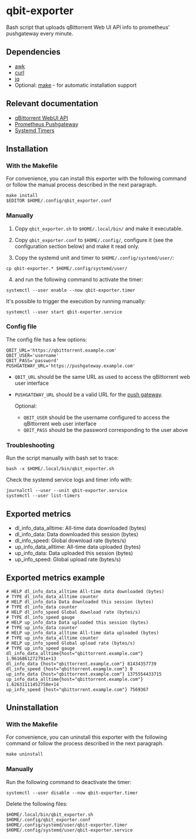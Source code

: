 # qbit-exporter

Bash script that uploads qBittorrent Web UI API info to prometheus' pushgateway every minute.

## Dependencies

- [awk](https://www.gnu.org/software/gawk/manual/gawk.html)
- [curl](https://curl.se/)
- [jq](https://stedolan.github.io/jq/)
- Optional: [make](https://www.gnu.org/software/make/) - for automatic installation support

## Relevant documentation

- [qBittorrent WebUI API](<https://github.com/qbittorrent/qBittorrent/wiki/WebUI-API-(qBittorrent-4.1)>)
- [Prometheus Pushgateway](https://github.com/prometheus/pushgateway/blob/master/README.md)
- [Systemd Timers](https://www.freedesktop.org/software/systemd/man/systemd.timer.html)

## Installation

### With the Makefile

For convenience, you can install this exporter with the following command or follow the manual process described in the next paragraph.

```
make install
$EDITOR $HOME/.config/qbit_exporter.conf
```

### Manually

1. Copy `qbit_exporter.sh` to `$HOME/.local/bin/` and make it executable.

2. Copy `qbit_exporter.conf` to `$HOME/.config/`, configure it (see the configuration section below) and make it read only.

3. Copy the systemd unit and timer to `$HOME/.config/systemd/user/`:

```
cp qbit-exporter.* $HOME/.config/systemd/user/
```

4. and run the following command to activate the timer:

```
systemctl --user enable --now qbit-exporter.timer
```

It's possible to trigger the execution by running manually:

```
systemctl --user start qbit-exporter.service
```

### Config file

The config file has a few options:

```
QBIT_URL='https://qbittorrent.example.com'
QBIT_USER='username'
QBIT_PASS='password'
PUSHGATEWAY_URL='https://pushgateway.example.com'
```

- `QBIT_URL` should be the same URL as used to access the qBittorrent web user interface
- `PUSHGATEWAY_URL` should be a valid URL for the [push gateway](https://github.com/prometheus/pushgateway).

  Optional:

  - `QBIT_USER` should be the username configured to access the qBittorrent web user interface
  - `QBIT_PASS` should be the password corresponding to the user above

### Troubleshooting

Run the script manually with bash set to trace:

```
bash -x $HOME/.local/bin/qbit_exporter.sh
```

Check the systemd service logs and timer info with:

```
journalctl --user --unit qbit-exporter.service
systemctl --user list-timers
```

## Exported metrics

- dl_info_data_alltime: All-time data downloaded (bytes)
- dl_info_data: Data downloaded this session (bytes)
- dl_info_speed: Global download rate (bytes/s)
- up_info_data_alltime: All-time data uploaded (bytes)
- up_info_data: Data uploaded this session (bytes)
- up_info_speed: Global upload rate (bytes/s)

## Exported metrics example

```
# HELP dl_info_data_alltime All-time data downloaded (bytes)
# TYPE dl_info_data_alltime counter
# HELP dl_info_data Data downloaded this session (bytes)
# TYPE dl_info_data counter
# HELP dl_info_speed Global download rate (bytes/s)
# TYPE dl_info_speed gauge
# HELP up_info_data Data uploaded this session (bytes)
# TYPE up_info_data counter
# HELP up_info_data_alltime All-time data uploaded (bytes)
# TYPE up_info_data_alltime counter
# HELP up_info_speed Global upload rate (bytes/s)
# TYPE up_info_speed gauge
dl_info_data_alltime{host="qbittorrent.example.com"} 1.9616861272791e+13
dl_info_data {host="qbittorrent.example.com"} 81434357739
dl_info_speed {host="qbittorrent.example.com"} 0
up_info_data {host="qbittorrent.example.com"} 1375554433715
up_info_data_alltime{host="qbittorrent.example.com"} 1.62631111452758e+14
up_info_speed {host="qbittorrent.example.com"} 7569367
```

## Uninstallation

### With the Makefile

For convenience, you can uninstall this exporter with the following command or follow the process described in the next paragraph.

```
make uninstall
```

### Manually

Run the following command to deactivate the timer:

```
systemctl --user disable --now qbit-exporter.timer
```

Delete the following files:

```
$HOME/.local/bin/qbit_exporter.sh
$HOME/.config/qbit_exporter.conf
$HOME/.config/systemd/user/qbit-exporter.timer
$HOME/.config/systemd/user/qbit-exporter.service
```
